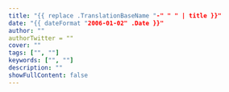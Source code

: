 ```yaml
---
title: "{{ replace .TranslationBaseName "-" " " | title }}"
date: "{{ dateFormat "2006-01-02" .Date }}"
author: ""
authorTwitter = ""
cover: ""
tags: ["", ""]
keywords: ["", ""]
description: ""
showFullContent: false
---
```

